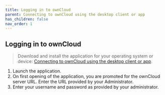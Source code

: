 ```yaml
---
title: Logging in to ownCloud
parent: Connecting to ownCloud using the desktop client or app
has_children: false
nav_order: 1
---
```


## Logging in to ownCloud

> Download and install the application for your operating system or device: [Connecting to ownCloud using the desktop client or app](connecting_to_owncloud.md).

1. Launch the application. 
2. On first opening of the application, you are promoted for the ownCloud server URL. Enter the URL provided by your Administrator.
3. Enter your username and password as provided by your administrator.